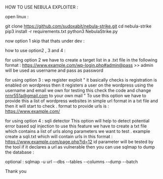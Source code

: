 HOW TO USE NEBULA EXPLOITER :

open linux :

git clone https://github.com/sudoxabit/nebula-strike.git
cd nebula-strike
pip3 install -r requirements.txt 
python3 NebulaStrike.py

now option 1 skip that thats under dev :

how to use option2 , 3 and 4 :

for using option 2 we have to create a target list in a .txt file in the following format :
https://www.example.com/wp-login.php#admin@pass >> admin will be used as username and pass as password 

for using option 3 : wp register exploit " it basically checks is registration is enabled on wordpress then it registers a user on the wordpress using the username and email we own for testing this check the code and change nrnr551a@gmail.com to your own mail " To use this option we have to provide this a list of wordpress websites in simple url format in a txt file and then it will start to check .
format to provide urls is :
https://www.example.com/


for using option 4 : sqli detector 
This option will help to detect potential error based sql injection to use this feature we have to create a txt file which contains a list of urls along parameters we want to test .
example create a sqli.txt which will contain urls in this format :
https://www.example.com/page.php?id=12 
id parameter will be tested by the tool if it declares a url as vulnerable then you can use sqlmap to dump the database :

optional :
sqlmap -u url --dbs --tables --columns --dump --batch 

Thank you 




